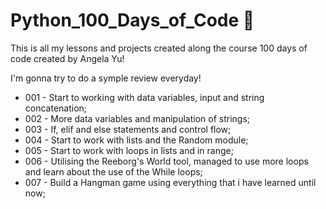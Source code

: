 # Python_100_Days_of_Code :snake:

This is all my lessons and projects created along the course 100 days of code created by Angela Yu!

I'm gonna try to do a symple review everyday!

- 001 - Start to working with data variables, input and string concatenation;
- 002 - More data variables and manipulation of strings; 
- 003 - If, elif and else statements and control flow;
- 004 - Start to work with lists and the Random module;
- 005 - Start to work with loops in lists and in range;
- 006 - Utilising the Reeborg's World tool, managed to use more loops and learn about the use of the While loops;
- 007 - Build a Hangman game using everything that i have learned until now;
